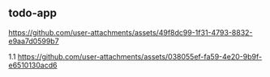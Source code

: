 ## todo-app

https://github.com/user-attachments/assets/49f8dc99-1f31-4793-8832-e9aa7d0599b7

1.1
https://github.com/user-attachments/assets/038055ef-fa59-4e20-9b9f-e6510130acd6
